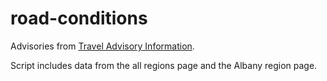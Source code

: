 # road-conditions


Advisories from <a href="https://www.thruway.ny.gov/travelers/map/text/twytextwta.cgi?region=ALLREGIONS">Travel Advisory Information</a>.

Script includes data from the all regions page and the Albany region page.
